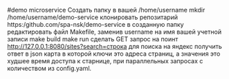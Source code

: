 #demo microservice
Создать папку в вашей /home/username
mkdir /home/username/demo-service
клонировать репозитарий https:/github.com/spa-nsk/demo-service в созданную папку 
редактировать файл Makefile, заменив username на имя вашей учетной записи
make build
make run
сделать GET запрос на поинт http://127.0.0.1:8080/sites?search=строка для поиска на яндекс
получить ответ в json карта в которой ключи это адреса страниц, а значения это худшее время доступа к старнице, при параллельных запросах с количеством из config.yaml.

